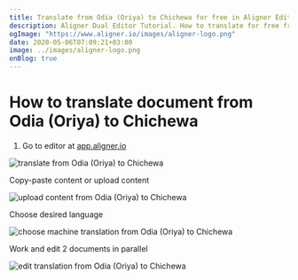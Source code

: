 ```yaml
---
title: Translate from Odia (Oriya) to Chichewa for free in Aligner Editor
description: Aligner Dual Editor Tutorial. How to translate for free from Odia (Oriya) to Chichewa. Aligner is multilingual document management platform. 
ogImage: "https://www.aligner.io/images/aligner-logo.png"
date: 2020-05-06T07:09:21+03:00
image: ../images/aligner-logo.png
onBlog: true
---
```


# How to translate document from Odia (Oriya) to Chichewa

1. Go to editor at [app.aligner.io](https://app.aligner.io "Aligner App web page")

![translate from Odia (Oriya) to Chichewa](../aligner-blank-editor.png "translate from Odia (Oriya) to Chichewa")

Copy-paste content or upload content

![upload content from Odia (Oriya) to Chichewa](../aligner-uploaded-document.png "upload content from Odia (Oriya) to Chichewa")

Choose desired language

![choose machine translation from Odia (Oriya) to Chichewa](../aligner-language-dropdown.png "choose machine translation from Odia (Oriya) to Chichewa")

Work and edit 2 documents in parallel

![edit translation from Odia (Oriya) to Chichewa](../aligner-double-sitded-editor.png "edit translation from Odia (Oriya) to Chichewa")

